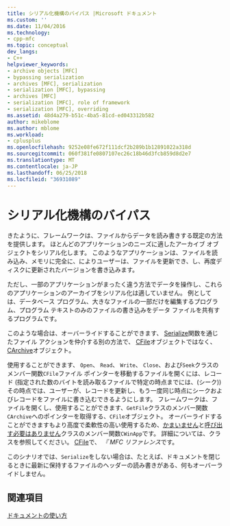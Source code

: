 ```yaml
---
title: シリアル化機構のバイパス |Microsoft ドキュメント
ms.custom: ''
ms.date: 11/04/2016
ms.technology:
- cpp-mfc
ms.topic: conceptual
dev_langs:
- C++
helpviewer_keywords:
- archive objects [MFC]
- bypassing serialization
- archives [MFC], serialization
- serialization [MFC], bypassing
- archives [MFC]
- serialization [MFC], role of framework
- serialization [MFC], overriding
ms.assetid: 48d4a279-b51c-4ba5-81cd-ed043312b582
author: mikeblome
ms.author: mblome
ms.workload:
- cplusplus
ms.openlocfilehash: 9252e08fe672f111dcf2b289b1b12891022a318d
ms.sourcegitcommit: 060f381fe0807107ec26c18b46d3fcb859d8d2e7
ms.translationtype: MT
ms.contentlocale: ja-JP
ms.lasthandoff: 06/25/2018
ms.locfileid: "36931089"
---
```

# <a name="bypassing-the-serialization-mechanism"></a>シリアル化機構のバイパス
きたように、フレームワークは、ファイルからデータを読み書きする既定の方法を提供します。 ほとんどのアプリケーションのニーズに適したアーカイブ オブジェクトをシリアル化します。 このようなアプリケーションは、ファイルを読み込み、メモリに完全に、によりユーザーは、ファイルを更新でき、し、再度ディスクに更新されたバージョンを書き込みます。  
  
 ただし、一部のアプリケーションがまったく違う方法でデータを操作し、これらのアプリケーションのアーカイブをシリアル化は適していません。 例としては、データベース プログラム、大きなファイルの一部だけを編集するプログラム、プログラム テキストのみのファイルの書き込みをデータ ファイルを共有するプログラムです。  
  
 このような場合は、オーバーライドすることができます、 [Serialize](../mfc/reference/cobject-class.md#serialize)関数を通じたファイル アクションを仲介する別の方法で、 [CFile](../mfc/reference/cfile-class.md)オブジェクトではなく、 [CArchive](../mfc/reference/carchive-class.md)オブジェクト。  
  
 使用することができます、 `Open`、 `Read`、 `Write`、 `Close`、および`Seek`クラスのメンバー関数`CFile`ファイル ポインターを移動するファイルを開くには、レコード (指定された数のバイトを読み取るファイルで特定の時点までには、(シーク)) その時点では、ユーザーが、レコードを更新し、もう一度同じ時点にシークおよびレコードをファイルに書き込むできるようにします。 フレームワークは、ファイルを開くし、使用することができます、`GetFile`クラスのメンバー関数`CArchive`へのポインターを取得する、`CFile`オブジェクト。 オーバーライドすることができますもより高度で柔軟性の高い使用するため、[かまいません](../mfc/reference/cdocument-class.md#onopendocument)と[呼び出す必要はありません](../mfc/reference/cdocument-class.md#onsavedocument)クラスのメンバー関数`CWinApp`です。 詳細については、クラスを参照してください。 [CFile](../mfc/reference/cfile-class.md)で、 *『 MFC リファレンス*です。  
  
 このシナリオでは、`Serialize`をしない場合は、たとえば、ドキュメントを閉じるときに最新に保持するファイルのヘッダーの読み書きがある、何もオーバーライドしません。  
  
## <a name="see-also"></a>関連項目  
 [ドキュメントの使い方](../mfc/using-documents.md)

